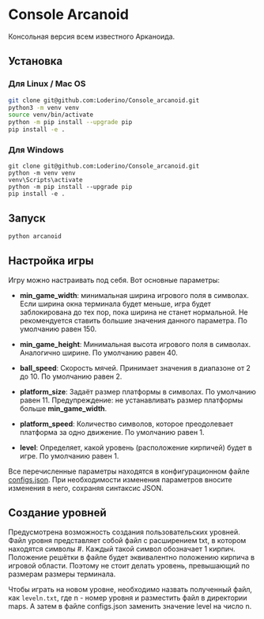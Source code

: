 # Console Arcanoid

Консольная версия всем известного Арканоида.

## Установка

### Для Linux / Mac OS

```bash
git clone git@github.com:Loderino/Console_arcanoid.git
python3 -m venv venv
source venv/bin/activate
python -m pip install --upgrade pip
pip install -e .
```

### Для Windows

```shell
git clone git@github.com:Loderino/Console_arcanoid.git
python -m venv venv
venv\Scripts\activate
python -m pip install --upgrade pip
pip install -e .
```

## Запуск

```bash
python arcanoid
```


## Настройка игры

Игру можно настраивать под себя. Вот основные параметры:

- **min_game_width**: минимальная ширина игрового поля в символах. Если ширина окна терминала будет меньше, игра будет заблокирована до тех пор, пока ширина не станет нормальной. Не рекомендуется ставить большие значения данного параметра. По умолчанию равен 150.

- **min_game_height**: Минимальная высота игрового поля в символах. Аналогично ширине. По умолчанию равен 40.

- **ball_speed**: Скорость мячей. Принимает значения в диапазоне от 2 до 10. По умолчанию равен 2.

- **platform_size**: Задаёт размер платформы в символах. По умолчанию равен 11. Предупреждение: не устанавливать размер платформы больше **min_game_width**.

- **platform_speed**: Количество символов, которое преодолевает платформа за одно движение. По умолчанию равен 1.

- **level**: Определяет, какой уровень (расположение кирпичей) будет в игре. По умолчанию равен 1.

Все перечисленные параметры находятся в конфигурационном файле [configs.json](configs.json). При необходимости изменения параметров вносите изменения в него, сохраняя синтаксис JSON.

## Создание уровней

Предусмотрена возможность создания пользовательских уровней.
Файл уровня представляет собой файл с расширением txt, в котором находятся символы #. Каждый такой символ обозначает 1 кирпич. Положение решётки в файле будет эквивалентно положению кирпича в игровой области. Поэтому не стоит делать уровень, превышающий по размерам размеры терминала.

Чтобы играть на новом уровне, необходимо назвать полученный файл, как ```leveln.txt```, где n - номер уровня и разместить файл в директории maps. А затем в файле configs.json заменить значение level на число n.